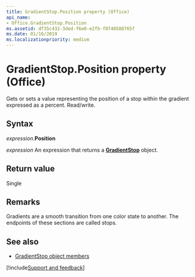 ```yaml
---
title: GradientStop.Position property (Office)
api_name:
- Office.GradientStop.Position
ms.assetid: df35c432-3ded-f6e0-e2fb-f0740588765f
ms.date: 01/16/2019
ms.localizationpriority: medium
---
```



# GradientStop.Position property (Office)

Gets or sets a value representing the position of a stop within the gradient expressed as a percent. Read/write.


## Syntax

_expression_.**Position**

_expression_ An expression that returns a **[GradientStop](Office.GradientStop.md)** object.


## Return value

Single


## Remarks

Gradients are a smooth transition from one color state to another. The endpoints of these sections are called stops.


## See also

- [GradientStop object members](overview/library-reference/gradientstop-members-office.md)

[!include[Support and feedback](~/includes/feedback-boilerplate.md)]